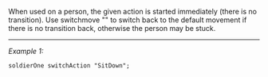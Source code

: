 When used on a person, the given action is started immediately (there is no transition). Use switchmove "" to switch back to the default movement if there is no transition back, otherwise the person may be stuck.


---
*Example 1:*
```sqf
soldierOne switchAction "SitDown";
```